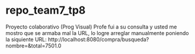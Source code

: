 # repo_team7_tp8
Proyecto colaborativo (Prog Visual)
Profe fui a su consulta y usted me mostro que se armaba mal la URL, lo logre arreglar manualmente poniendo la siquiente URL: http://localhost:8080/compra/busqueda?nombre=&total=7501.0
